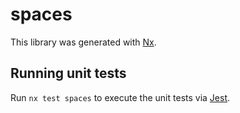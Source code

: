 # spaces

This library was generated with [Nx](https://nx.dev).

## Running unit tests

Run `nx test spaces` to execute the unit tests via [Jest](https://jestjs.io).
